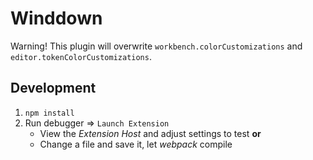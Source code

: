 # Winddown

Warning! This plugin will overwrite `workbench.colorCustomizations` and `editor.tokenColorCustomizations`.

## Development

1. `npm install`
2. Run debugger => `Launch Extension`
   - View the _Extension Host_ and adjust settings to test **or**
   - Change a file and save it, let _webpack_ compile
